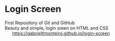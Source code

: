 # Login Screen
 First Repository of Git and GitHub </br>
 Beauty and simple, login sreen on HTML and CSS</br>
  &nbsp; &nbsp; &nbsp; <https://gabrielltmonteiro.github.io/login-screen>
